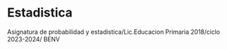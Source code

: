 # Estadistica
Asignatura de probabilidad y estadistica/Lic.Educacion Primaria 2018/ciclo 2023-2024/ BENV
